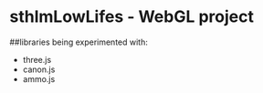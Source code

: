 # sthlmLowLifes - WebGL project

##libraries being experimented with:

* three.js
* canon.js
* ammo.js